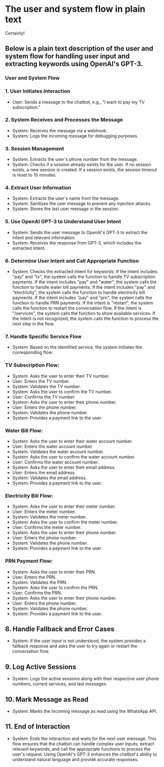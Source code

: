# The user and system flow in plain text
Certainly! 
## Below is a plain text description of the user and system flow for handling user input and extracting keywords using OpenAI's GPT-3.

### User and System Flow
### 1. User Initiates Interaction
* User: Sends a message to the chatbot, e.g., "I want to pay my TV subscription."

### 2. System Receives and Processes the Message
* System: Receives the message via a webhook.
* System: Logs the incoming message for debugging purposes.

### 3. Session Management
* System: Extracts the user's phone number from the message.
* System: Checks if a session already exists for the user.
If no session exists, a new session is created.
If a session exists, the session timeout is reset to 10 minutes.

### 4. Extract User Information
* System: Extracts the user's name from the message.
* System: Sanitizes the user message to prevent any injection attacks.
* System: Stores the last user message in the session.

### 5. Use OpenAI GPT-3 to Understand User Intent
* System: Sends the user message to OpenAI's GPT-3 to extract the intent and relevant information.
* System: Receives the response from GPT-3, which includes the extracted intent.

### 6. Determine User Intent and Call Appropriate Function
* System: Checks the extracted intent for keywords:
If the intent includes "pay" and "tv", the system calls the function to handle TV subscription payments.
If the intent includes "pay" and "water", the system calls the function to handle water bill payments.
If the intent includes "pay" and "electricity", the system calls the function to handle electricity bill payments.
If the intent includes "pay" and "prn", the system calls the function to handle PRN payments.
If the intent is "restart", the system calls the function to restart the conversation flow.
If the intent is "/services", the system calls the function to show available services.
If the intent is not recognized, the system calls the function to process the next step in the flow.
### 7. Handle Specific Service Flow
* System: Based on the identified service, the system initiates the corresponding flow:

### TV Subscription Flow:

* System: Asks the user to enter their TV number.
* User: Enters the TV number.
* System: Validates the TV number.
* System: Asks the user to confirm the TV number.
* User: Confirms the TV number.
* System: Asks the user to enter their phone number.
* User: Enters the phone number.
* System: Validates the phone number.
* System: Provides a payment link to the user.


### Water Bill Flow:

* System: Asks the user to enter their water account number.
* User: Enters the water account number.
* System: Validates the water account number.
* System: Asks the user to confirm the water account number.
* User: Confirms the water account number.
* System: Asks the user to enter their email address.
* User: Enters the email address.
* System: Validates the email address.
* System: Provides a payment link to the user.


### Electricity Bill Flow:

* System: Asks the user to enter their meter number.
* User: Enters the meter number.
* System: Validates the meter number.
* System: Asks the user to confirm the meter number.
* User: Confirms the meter number.
* System: Asks the user to enter their phone number.
* User: Enters the phone number.
* System: Validates the phone number.
* System: Provides a payment link to the user.

### PRN Payment Flow:

* System: Asks the user to enter their PRN.
* User: Enters the PRN.
* System: Validates the PRN.
* System: Asks the user to confirm the PRN.
* User: Confirms the PRN.
* System: Asks the user to enter their phone number.
* User: Enters the phone number.
* System: Validates the phone number.
* System: Provides a payment link to the user.

## 8. Handle Fallback and Error Cases
* System: If the user input is not understood, the system provides a fallback response and asks the user to try again or restart the conversation flow.

## 9. Log Active Sessions
* System: Logs the active sessions along with their respective user phone numbers, current services, and last messages.

## 10. Mark Message as Read
* System: Marks the incoming message as read using the WhatsApp API.

## 11. End of Interaction
* System: Ends the interaction and waits for the next user message.
This flow ensures that the chatbot can handle complex user inputs, extract relevant keywords, and call the appropriate functions to process the user's request. Using OpenAI's GPT-3 enhances the chatbot's ability to understand natural language and provide accurate responses.

